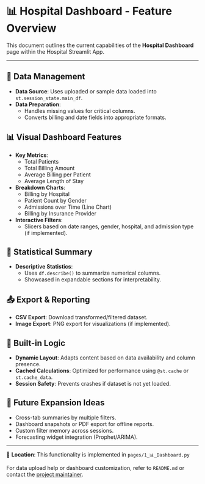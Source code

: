 # 📊 Hospital Dashboard - Feature Overview

This document outlines the current capabilities of the **Hospital Dashboard** page within the Hospital Streamlit App.

---

## 📁 Data Management
- **Data Source**: Uses uploaded or sample data loaded into `st.session_state.main_df`.
- **Data Preparation**:
  - Handles missing values for critical columns.
  - Converts billing and date fields into appropriate formats.

## 📊 Visual Dashboard Features
- **Key Metrics**:
  - Total Patients
  - Total Billing Amount
  - Average Billing per Patient
  - Average Length of Stay
- **Breakdown Charts**:
  - Billing by Hospital
  - Patient Count by Gender
  - Admissions over Time (Line Chart)
  - Billing by Insurance Provider
- **Interactive Filters**:
  - Slicers based on date ranges, gender, hospital, and admission type (if implemented).

## 🧮 Statistical Summary
- **Descriptive Statistics**:
  - Uses `df.describe()` to summarize numerical columns.
  - Showcased in expandable sections for interpretability.

## 📤 Export & Reporting
- **CSV Export**: Download transformed/filtered dataset.
- **Image Export**: PNG export for visualizations (if implemented).

## 🧠 Built-in Logic
- **Dynamic Layout**: Adapts content based on data availability and column presence.
- **Cached Calculations**: Optimized for performance using `@st.cache` or `st.cache_data`.
- **Session Safety**: Prevents crashes if dataset is not yet loaded.

## 🔮 Future Expansion Ideas
- Cross-tab summaries by multiple filters.
- Dashboard snapshots or PDF export for offline reports.
- Custom filter memory across sessions.
- Forecasting widget integration (Prophet/ARIMA).

---

📁 **Location**: This functionality is implemented in `pages/1_📊_Dashboard.py`

For data upload help or dashboard customization, refer to `README.md` or contact the [project maintainer](https://github.com/baheldeepti).
